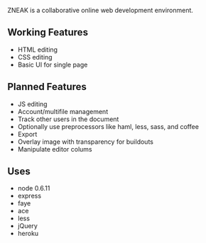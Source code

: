 ZNEAK is a collaborative online web development environment.

Working Features
--------
* HTML editing
* CSS editing
* Basic UI for single page

Planned Features
--------
* JS editing
* Account/multifile management
* Track other users in the document
* Optionally use preprocessors like haml, less, sass, and coffee
* Export
* Overlay image with transparency for buildouts
* Manipulate editor colums

Uses
--------
* node 0.6.11
* express
* faye
* ace
* less
* jQuery
* heroku
